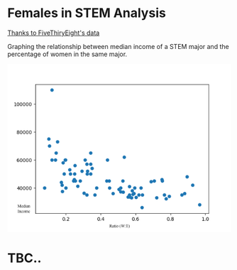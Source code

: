 # Females in STEM Analysis

[Thanks to FiveThiryEight's data](https://github.com/fivethirtyeight/data/blob/master/college-majors/women-stem.csv)

Graphing the relationship between median income of a STEM major and the percentage of women in the same major. 

![income vs % females](https://github.com/jessincase/females-in-stem-analysis/blob/master/ratio_vs_median_income.png)

# TBC.. 
